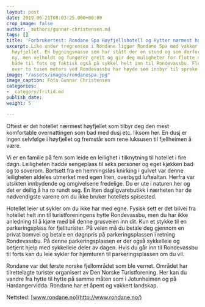 ```yaml
---
layout: post
date: 2019-06-21T08:03:25.000+00:00
crop_image: false
author: _authors/gunnar-christensen.md
tags: []
title: 'Forbrukertest: Rondane Spa Høyfjellshotell og Hytter nærmest høyfjellet'
excerpt: Like under tregrensen i Rondane ligger Rondane Spa med vakker utsikt mot
  høyfjellet. En bygningsmasse som har stått der en stund og som derfor ikke er helt
  ny, men velholdt og fungerer greit og gir deg muligheter for flotte naturopplevelser
  både til fots og faktisk også på sykkel helt inn til Rondevassbu. Flere fjelltopper
  over to tusen meters ved Rondevassbu har høyde som innbyr til spreke naturopplevelser.
image: "/assets/images/rondanespa.jpg"
image_caption: Foto Gunnar Christensen
categories:
- _category/fritid.md
publish_date: 
weight: 5

---
```

Oftest er det hotellet nærmest høyfjellet som tilbyr deg den mest komfortable overnattingen som bad med dusj etc. liksom her. En dusj er ingen selvfølge i høyfjellet og fremstår som rene luksusen til fjellheimen å være.

Vi er en familie på fem som leide en leilighet i tilknytning til hotellet i fire døgn. Leiligheten hadde sengeplass til seks personer og eget kjøkken bad og to soverom. Bortsett fra en hemningsløs knirking i gulvet var denne leiligheten aldeles utmerket med egen liten, overbygd luftealtan. Herfra var utsikten innbydende og omgivelsene fredelige. Du er ute i naturen her og det er deilig å ha ro rundt seg. En liten dagligvarebutikk i nærheten har de nødvendigste varene om du ikke bruker hotellets spisested.

Hotellet leier ut sykler om du ikke har med egne. Fysisk sett er det bilvei fra hotellet helt inn til turistforeningens hytte Rondevassbu, men du har ikke anledning til å kjøre med bil denne grusveien inn dit. Kun et stykke til en parkeringsplass for fjellturister. På veien må du betale deg gjennom en privat bomvei og betale en døgnpris på parkeringsplassen i retning Rondevassbu. På denne parkeringsplassen er der også sykkelleie og betjent hjelp med sykkelleie deler av dagen. Hvis du går inn til Rondevassbu til forts kan du leie sykler for hjemturen til parkeringsplassen om du vil.

Rondane var det første norske fjellområdet som ble vernet. Området har tilrettelagte turister organisert av Den Norske Turistforening. Her kan du vandre fra hytte til hytte på samme måten som i Jotunheimen og på Hardangervidda. Rondane har et åpent og vakkert landskap.

Nettsted: [www.rondane.no](http://www.rondane.no/)